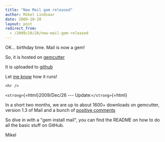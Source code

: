 ```yaml
---
title: "New Mail gem released"
author: Mikel Lindsaar
date: 2009-10-28
layout: post
redirect_from:
  - /2009/10/28/new-mail-gem-released
---
```

OK... birthday time. Mail is now a gem!

So, it is hosted on [gemcutter](http://www.gemcutter.org/gems/mail)

It is uploaded to [github](http://github.com/mikel/mail)

Let [me know](http://github.com/mikel/mail/issues) how it runs!

```{=html}
<hr />
```
`<strong>`{=html}2009/Dec/26 --- Update:`</strong>`{=html}

In a short two months, we are up to about 1600+ downloads on gemcutter,
version 1.3 of Mail and a bunch of [positive
comments](https://lindsaar.net/2009/11/1/mail-gets-some-compliments)

So dive in with a "gem install mail", you can find the README on how to
do all the basic stuff on GitHub.

Mikel

